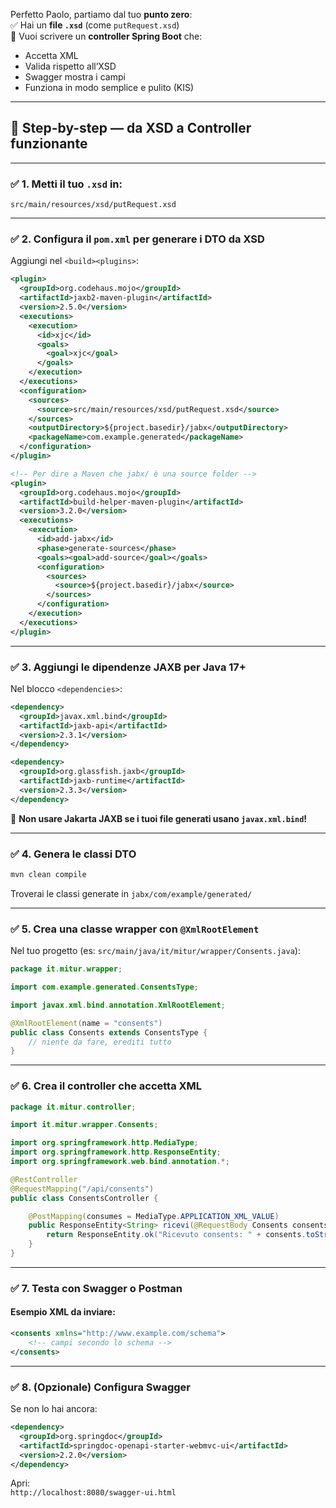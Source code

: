 Perfetto Paolo, partiamo dal tuo **punto zero**:  
✅ Hai un **file `.xsd`** (come `putRequest.xsd`)  
🎯 Vuoi scrivere un **controller Spring Boot** che:
- Accetta XML
- Valida rispetto all’XSD
- Swagger mostra i campi
- Funziona in modo semplice e pulito (KIS)

---

## 🧩 Step-by-step — da XSD a Controller funzionante

---

### ✅ **1. Metti il tuo `.xsd` in:**
```
src/main/resources/xsd/putRequest.xsd
```

---

### ✅ **2. Configura il `pom.xml` per generare i DTO da XSD**

Aggiungi nel `<build><plugins>`:

```xml
<plugin>
  <groupId>org.codehaus.mojo</groupId>
  <artifactId>jaxb2-maven-plugin</artifactId>
  <version>2.5.0</version>
  <executions>
    <execution>
      <id>xjc</id>
      <goals>
        <goal>xjc</goal>
      </goals>
    </execution>
  </executions>
  <configuration>
    <sources>
      <source>src/main/resources/xsd/putRequest.xsd</source>
    </sources>
    <outputDirectory>${project.basedir}/jabx</outputDirectory>
    <packageName>com.example.generated</packageName>
  </configuration>
</plugin>

<!-- Per dire a Maven che jabx/ è una source folder -->
<plugin>
  <groupId>org.codehaus.mojo</groupId>
  <artifactId>build-helper-maven-plugin</artifactId>
  <version>3.2.0</version>
  <executions>
    <execution>
      <id>add-jabx</id>
      <phase>generate-sources</phase>
      <goals><goal>add-source</goal></goals>
      <configuration>
        <sources>
          <source>${project.basedir}/jabx</source>
        </sources>
      </configuration>
    </execution>
  </executions>
</plugin>
```

---

### ✅ **3. Aggiungi le dipendenze JAXB per Java 17+**

Nel blocco `<dependencies>`:

```xml
<dependency>
  <groupId>javax.xml.bind</groupId>
  <artifactId>jaxb-api</artifactId>
  <version>2.3.1</version>
</dependency>

<dependency>
  <groupId>org.glassfish.jaxb</groupId>
  <artifactId>jaxb-runtime</artifactId>
  <version>2.3.3</version>
</dependency>
```

📝 **Non usare Jakarta JAXB se i tuoi file generati usano `javax.xml.bind`!**

---

### ✅ **4. Genera le classi DTO**

```bash
mvn clean compile
```

Troverai le classi generate in `jabx/com/example/generated/`

---

### ✅ **5. Crea una classe wrapper con `@XmlRootElement`**

Nel tuo progetto (es: `src/main/java/it/mitur/wrapper/Consents.java`):

```java
package it.mitur.wrapper;

import com.example.generated.ConsentsType;

import javax.xml.bind.annotation.XmlRootElement;

@XmlRootElement(name = "consents")
public class Consents extends ConsentsType {
    // niente da fare, erediti tutto
}
```

---

### ✅ **6. Crea il controller che accetta XML**

```java
package it.mitur.controller;

import it.mitur.wrapper.Consents;

import org.springframework.http.MediaType;
import org.springframework.http.ResponseEntity;
import org.springframework.web.bind.annotation.*;

@RestController
@RequestMapping("/api/consents")
public class ConsentsController {

    @PostMapping(consumes = MediaType.APPLICATION_XML_VALUE)
    public ResponseEntity<String> ricevi(@RequestBody Consents consents) {
        return ResponseEntity.ok("Ricevuto consents: " + consents.toString());
    }
}
```

---

### ✅ **7. Testa con Swagger o Postman**

#### Esempio XML da inviare:
```xml
<consents xmlns="http://www.example.com/schema">
    <!-- campi secondo lo schema -->
</consents>
```

---

### ✅ **8. (Opzionale) Configura Swagger**

Se non lo hai ancora:

```xml
<dependency>
  <groupId>org.springdoc</groupId>
  <artifactId>springdoc-openapi-starter-webmvc-ui</artifactId>
  <version>2.2.0</version>
</dependency>
```

Apri:  
`http://localhost:8080/swagger-ui.html`
